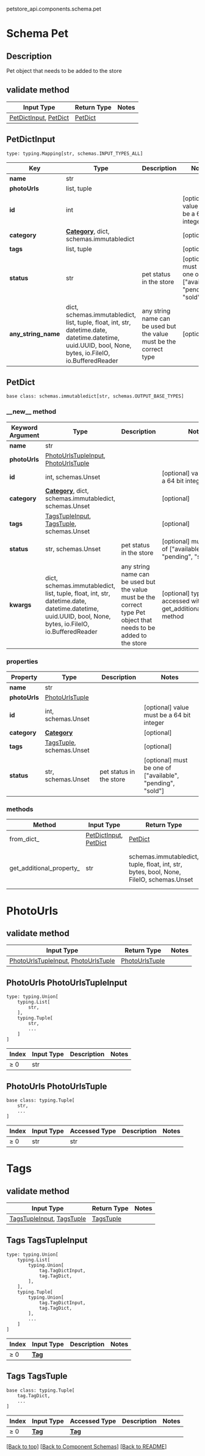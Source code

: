 petstore_api.components.schema.pet
# Schema Pet

## Description
Pet object that needs to be added to the store

## validate method
Input Type | Return Type | Notes
------------ | ------------- | -------------
[PetDictInput](#petdictinput), [PetDict](#petdict) | [PetDict](#petdict) |

## PetDictInput
```
type: typing.Mapping[str, schemas.INPUT_TYPES_ALL]
```
Key | Type |  Description | Notes
------------ | ------------- | ------------- | -------------
**name** | str |  |
**photoUrls** | list, tuple |  |
**id** | int |  | [optional] value must be a 64 bit integer
**category** | [**Category**](category.md), dict, schemas.immutabledict |  | [optional]
**tags** | list, tuple |  | [optional]
**status** | str | pet status in the store | [optional] must be one of ["available", "pending", "sold"]
**any_string_name** | dict, schemas.immutabledict, list, tuple, float, int, str, datetime.date, datetime.datetime, uuid.UUID, bool, None, bytes, io.FileIO, io.BufferedReader | any string name can be used but the value must be the correct type | [optional]

## PetDict
```
base class: schemas.immutabledict[str, schemas.OUTPUT_BASE_TYPES]

```
### &lowbar;&lowbar;new&lowbar;&lowbar; method
Keyword Argument | Type | Description | Notes
---------------- | ---- | ----------- | -----
**name** | str |  |
**photoUrls** | [PhotoUrlsTupleInput](#photourlstupleinput), [PhotoUrlsTuple](#photourlstuple) |  |
**id** | int, schemas.Unset |  | [optional] value must be a 64 bit integer
**category** | [**Category**](category.md), dict, schemas.immutabledict, schemas.Unset |  | [optional]
**tags** | [TagsTupleInput](#tagstupleinput), [TagsTuple](#tagstuple), schemas.Unset |  | [optional]
**status** | str, schemas.Unset | pet status in the store | [optional] must be one of ["available", "pending", "sold"]
**kwargs** | dict, schemas.immutabledict, list, tuple, float, int, str, datetime.date, datetime.datetime, uuid.UUID, bool, None, bytes, io.FileIO, io.BufferedReader | any string name can be used but the value must be the correct type Pet object that needs to be added to the store | [optional] typed value is accessed with the get_additional_property_ method

### properties
Property | Type | Description | Notes
-------- | ---- | ----------- | -----
**name** | str |  |
**photoUrls** | [PhotoUrlsTuple](#photourlstuple) |  |
**id** | int, schemas.Unset |  | [optional] value must be a 64 bit integer
**category** | [**Category**](category.md) |  | [optional]
**tags** | [TagsTuple](#tagstuple), schemas.Unset |  | [optional]
**status** | str, schemas.Unset | pet status in the store | [optional] must be one of ["available", "pending", "sold"]

### methods
Method | Input Type | Return Type | Notes
------ | ---------- | ----------- | ------
from_dict_ | [PetDictInput](#petdictinput), [PetDict](#petdict) | [PetDict](#petdict) | a constructor
get_additional_property_ | str | schemas.immutabledict, tuple, float, int, str, bytes, bool, None, FileIO, schemas.Unset | provides type safety for additional properties

# PhotoUrls

## validate method
Input Type | Return Type | Notes
------------ | ------------- | -------------
[PhotoUrlsTupleInput](#photourls-photourlstupleinput), [PhotoUrlsTuple](#photourls-photourlstuple) | [PhotoUrlsTuple](#photourls-photourlstuple) |

## PhotoUrls PhotoUrlsTupleInput
```
type: typing.Union[
    typing.List[
        str,
    ],
    typing.Tuple[
        str,
        ...
    ]
]
```
Index | Input Type | Description | Notes
------------- | ------------- | ------------- | -------------
≥ 0 | str |  |

## PhotoUrls PhotoUrlsTuple
```
base class: typing.Tuple[
    str,
    ...
]
```
Index | Input Type | Accessed Type | Description | Notes
------------- | ------------- | ------------- | ------------- | -------------
≥ 0 | str | str |  |

# Tags

## validate method
Input Type | Return Type | Notes
------------ | ------------- | -------------
[TagsTupleInput](#tags-tagstupleinput), [TagsTuple](#tags-tagstuple) | [TagsTuple](#tags-tagstuple) |

## Tags TagsTupleInput
```
type: typing.Union[
    typing.List[
        typing.Union[
            tag.TagDictInput,
            tag.TagDict,
        ],
    ],
    typing.Tuple[
        typing.Union[
            tag.TagDictInput,
            tag.TagDict,
        ],
        ...
    ]
]
```
Index | Input Type | Description | Notes
------------- | ------------- | ------------- | -------------
≥ 0 | [**Tag**](tag.md) |  |

## Tags TagsTuple
```
base class: typing.Tuple[
    tag.TagDict,
    ...
]
```
Index | Input Type | Accessed Type | Description | Notes
------------- | ------------- | ------------- | ------------- | -------------
≥ 0 | [**Tag**](tag.md) | [**Tag**](tag.md) |  |

[[Back to top]](#top) [[Back to Component Schemas]](../../../README.md#Component-Schemas) [[Back to README]](../../../README.md)
